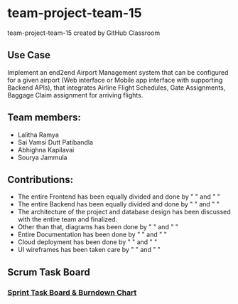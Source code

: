 # team-project-team-15
team-project-team-15 created by GitHub Classroom

Use Case
------------
Implement an end2end Airport Management system that can be configured for a given airport (Web interface or Mobile app interface with supporting Backend APIs), that integrates Airline Flight Schedules, Gate Assignments, Baggage Claim assignment for arriving flights.

## Team members:
 - Lalitha Ramya
 - Sai Vamsi Dutt Patibandla
 - Abhighna Kapilavai
 - Sourya Jammula

## Contributions:
- The entire Frontend has been equally divided and done by "   " and " "
- The entire Backend has been equally divided and done by " " and " "
- The architecture of the project and database design has been discussed with the entire team and finalized.
- Other than that, diagrams has been done by " " and " "
- Entire Documentation has been done by " " and " "
- Cloud deployment has been done by " " and " "
- UI wireframes has been taken care by " " and " "

## Scrum Task Board

### <a href="https://docs.google.com/spreadsheets/d/1weY_GHhofU0jSJJvLD5lhG5FmmLjOBSH/edit?usp=share_link&ouid=100184353065011251171&rtpof=true&sd=true">Sprint Task Board & Burndown Chart</a>

